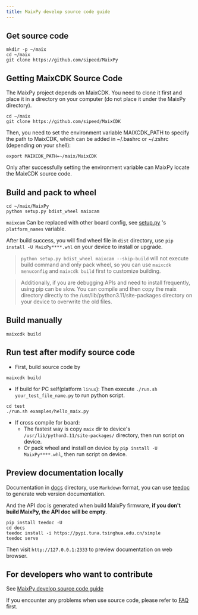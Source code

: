 ```yaml
---
title: MaixPy develop source code guide
---
```


## Get source code

```shell
mkdir -p ~/maix
cd ~/maix
git clone https://github.com/sipeed/MaixPy
```

## Getting MaixCDK Source Code

The MaixPy project depends on MaixCDK. You need to clone it first and place it in a directory on your computer (do not place it under the MaixPy directory).

```shell
cd ~/maix
git clone https://github.com/sipeed/MaixCDK
```

Then, you need to set the environment variable MAIXCDK_PATH to specify the path to MaixCDK, which can be added in ~/.bashrc or ~/.zshrc (depending on your shell):

```shell
export MAIXCDK_PATH=~/maix/MaixCDK
```

Only after successfully setting the environment variable can MaixPy locate the MaixCDK source code.


## Build and pack to wheel

```shell
cd ~/maix/MaixPy
python setup.py bdist_wheel maixcam
```

`maixcam` Can be replaced with other board config, see [setup.py]([./configs](https://github.com/sipeed/MaixPy/blob/main/setup.py)) 's `platform_names` variable.


After build success, you will find wheel file in `dist` directory, use `pip install -U MaixPy****.whl` on your device to install or upgrade.

> `python setup.py bdist_wheel maixcam --skip-build` will not execute build command and only pack wheel, so you can use `maixcdk menuconfig` and `maixcdk build` first to customize building.

> Additionally, if you are debugging APIs and need to install frequently, using pip can be slow. You can compile and then copy the maix directory directly to the /usr/lib/python3.11/site-packages directory on your device to overwrite the old files.


## Build manually

```shell
maixcdk build
```

## Run test after modify source code

* First, build source code by
```shell
maixcdk build
```

* If build for PC self(platform `linux`):
Then execute `./run.sh your_test_file_name.py` to run python script.
```shell
cd test
./run.sh examples/hello_maix.py
```

* If cross compile for board:
  * The fastest way is copy `maix` dir to device's `/usr/lib/python3.11/site-packages/` directory, then run script on device.
  * Or pack wheel and install on device by `pip install -U MaixPy****.whl`, then run script on device.

## Preview documentation locally

Documentation in [docs](https://github.com/sipeed/MaixPy/tree/main/docs) directory, use `Markdown` format, you can use [teedoc](https://github.com/teedoc/teedoc) to generate web version documentation.

And the API doc is generated when build MaixPy firmware, **if you don't build MaixPy, the API doc will be empty**.

```shell
pip install teedoc -U
cd docs
teedoc install -i https://pypi.tuna.tsinghua.edu.cn/simple
teedoc serve
```

Then visit `http://127.0.0.1:2333` to preview documentation on web browser.


## For developers who want to contribute

See [MaixPy develop source code guide](./contribute.md)

If you encounter any problems when use source code, please refer to [FAQ](./faq.md) first.

